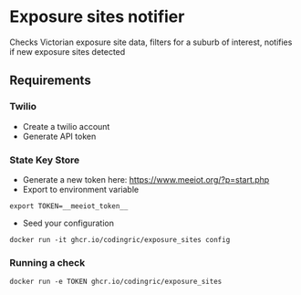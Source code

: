 # Exposure sites notifier

Checks Victorian exposure site data, filters for a suburb of interest, notifies if new exposure sites detected

## Requirements

### Twilio

- Create a twilio account
- Generate API token

### State Key Store

- Generate a new token here: https://www.meeiot.org/?p=start.php
- Export to environment variable
```
export TOKEN=__meeiot_token__
```
- Seed your configuration
```
docker run -it ghcr.io/codingric/exposure_sites config
```

### Running a check

```
docker run -e TOKEN ghcr.io/codingric/exposure_sites
```

